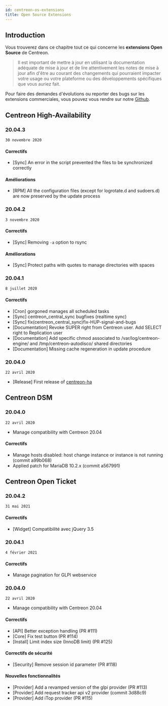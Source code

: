 ```yaml
---
id: centreon-os-extensions
title: Open Source Extensions
---
```


## Introduction

Vous trouverez dans ce chapitre tout ce qui concerne les **extensions
Open Source** de Centreon.

> Il est important de mettre à jour en utilisant la documentation
> adéquate de mise à jour et de lire attentivement les notes de mise à
> jour afin d'être au courant des changements qui pourraient impacter
> votre usage ou votre plateforme ou des développements spécifiques que
> vous auriez fait.

Pour faire des demandes d'évolutions ou reporter des bugs sur les extensions
commerciales, vous pouvez vous rendre sur notre
[Github](https://github.com/centreon/centreon/issues/new/choose).

## Centreon High-Availability

### 20.04.3

`30 novembre 2020`

#### Correctifs

- [Sync] An error in the script prevented the files to be synchronized
  correctly

#### Améliorations

- [RPM] All the configuration files (except for logrotate.d and sudoers.d)
  are now preserved by the update process

### 20.04.2

`3 novembre 2020`

#### Correctifs

- [Sync] Removing `-a` option to rsync

#### Améliorations

- [Sync] Protect paths with quotes to manage directories with spaces

### 20.04.1

`8 juillet 2020`

#### Correctifs

- [Cron] gorgoned manages all scheduled tasks
- [Sync] centreon_central_sync bugfixes (realtime sync)
- [Sync] fix(centreon_central_sync)fix-HUP-signal-and-bugs
- [Documentation] Revoke SUPER right from Centreon user. Add SELECT right
  to Replication user
- [Documentation] Add specific chmod associated to /var/log/centreon-engine/
  and /tmp/centreon-autodisco/ shared directories
- [Documentation] Missing cache regeneration in update procedure

### 20.04.0

`22 avril 2020`

- [Release] First release of [centreon-ha](https://github.com/centreon/centreon-ha)

## Centreon DSM

### 20.04.0

`22 avril 2020`

- Manage compatibility with Centreon 20.04

#### Correctifs

- Manage hosts disabled: host change instance or instance is not
  running (commit a99b068)
- Applied patch for MariaDB 10.2.x (commit a567991)

## Centreon Open Ticket

### 20.04.2

`31 mai 2021`

#### Correctifs

- [Widget] Compatibilité avec jQuery 3.5

### 20.04.1

`4 février 2021`

#### Correctifs

- Manage pagination for GLPI webservice

### 20.04.0

`22 avril 2020`

- Manage compatibility with Centreon 20.04

#### Correctifs

- [API] Better exception handling (PR #111)
- [Core] Fix test button (PR #114)
- [Install] Limit index size (InnoDB limit) (PR #125)

#### Correctifs de sécurité

- [Security] Remove session id parameter (PR #118)

#### Nouvelles fonctionnalités

- [Provider] Add a revamped version of the glpi provider (PR #113)
- [Provider] Add request tracker api v2 provider (commit 3d88c9)
- [Provider] Add iTop provider (PR #115)

